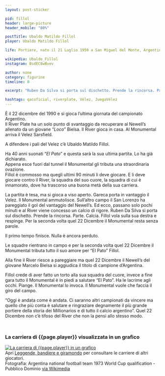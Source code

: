 ```yaml
---
layout: post-sticker

pid: fillol
header: large-picture
header_mobile: "80%"

postTitle: Ubaldo Matildo Fillol
player: Ubaldo Matildo Fillol

life: Portiere, nato il 21 Luglio 1950 a San Miguel del Monte, Argentina

wikipedia: Ubaldo_Fillol
instagram: BsdEC8wBvev

author: none
category: figurine
timeline: 0

excerpt: "Ruben Da Silva si porta sul dischetto. Prende la rincorsa. Parte. Calcia. Fillol vola sulla sua destra e respinge. Per la seconda volta quel 22 Dicembre il Monumental resta senza parole"

hashtags: qacoficial, riverplate, Vélez, JuegaVélez
---
```

È il 22 dicembre del 1990 e si gioca l’ultima giornata del campionato Argentino.  
Il River Plate ha un solo punto di svantaggio da recuperare al Newell’s allenato da un giovane “_Loco_” Bielsa. Il River gioca in casa. Al Monumental arriva il Velez Sarsfield.

A difendere i pali del Velez c’è Ubaldo Matildo Fillol.

Ha 40 anni suonati “_El Pato_” e questa sarà la sua ultima partita. Lo ha già dichiarato.  
Appena esce fuori dal tunnel il Monumental gli tributa una straordinaria ovazione.  
Fillol è commosso ma quegli ultimi 90 minuti li deve giocare. E li deve giocare contro il River, la squadra del suo cuore, la squadra di cui è innamorato, dove ha trascorso una buona metà della sua carriera.

La partita è tesa, ma si gioca a viso aperto. Gareca porta in vantaggio il Velez. Il Monumental ammutolisce. Sull’altro campo il San Lorenzo ha pareggiato il gol del vantaggio del Newell’s.
Ed ecco, passano solo pochi minuti e al River viene concesso un calcio di rigore. Ruben Da Silva si porta sul dischetto. Prende la rincorsa. Parte. Calcia. Fillol vola sulla sua destra e respinge.
Per la seconda volta quel 22 Dicembre il Monumental resta senza parole.

Il primo tempo finisce. Nulla è ancora perduto.

Le squadre rientrano in campo e per la seconda volta quel 22 Dicembre il Monumental tributa tutto il suo amore per “El Pato” Fillol.

Alla fine il River riesce a pareggiare ma quel 22 Dicembre il Newell’s del giovane Marcelo Bielsa si aggiudica il titolo di campione d’Argentina.

Fillol crede di aver fatto un torto alla sua squadra del cuore, invece a fine gara tutto il Monumental è in piedi a salutare “El Pato”. Ha le lacrime agli occhi. Piange. Il Monumental lo invoca. Il Monumental vuole che faccia il giro del campo.

“Oggi è andata come è andata. Ci saranno altri campionati da vincere ma quello che più conta è salutare e ringraziare degnamente il più grande portiere della storia dei Millionarios e di tutto il calcio argentino”. Quel 22 Dicembre non c’è tifoso del River che non la pensi allo stesso modo.

<div style="margin-top: 50px;">
<h3>La carriera di {{page.player}} visualizzata in un grafico</h3>
<a href="/leggende-bandiere-e-giramondo" title="La carriera di {{page.player}} visualizzata in un grafico"><img class="responsive-img w100 border" src="{{site.baseurl}}/assets/pics/careers/{{page.pid}}.png" alt="La carriera di {{page.player}} in un grafico"/></a>
</div>
Apri <a href="/leggende-bandiere-e-giramondo" title="La carriera di {{page.player}} visualizzata in un grafico">Leggende, bandiere e giramondo</a> per consultare le carriere di altri giocatori.

<div class="post-disclaimer">Fotografia: Argentina national football team 1973 World Cup qualification - Pubblico Dominio <a href="https://commons.wikimedia.org/wiki/File:Argentina_national_football_team_1973_wc_qualification.jpg" target="_blank">via Wikimedia</a>
</div>
